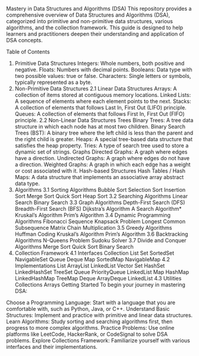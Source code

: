 Mastery in Data Structures and Algorithms (DSA)
This repository provides a comprehensive overview of Data Structures and Algorithms (DSA), categorized into primitive and non-primitive data structures, various algorithms, and the collection framework. This guide is designed to help learners and practitioners deepen their understanding and application of DSA concepts.

Table of Contents
1. Primitive Data Structures
Integers: Whole numbers, both positive and negative.
Floats: Numbers with decimal points.
Booleans: Data type with two possible values: true or false.
Characters: Single letters or symbols, typically represented as a byte.
2. Non-Primitive Data Structures
2.1 Linear Data Structures
Arrays: A collection of items stored at contiguous memory locations.
Linked Lists: A sequence of elements where each element points to the next.
Stacks: A collection of elements that follows Last In, First Out (LIFO) principle.
Queues: A collection of elements that follows First In, First Out (FIFO) principle.
2.2 Non-Linear Data Structures
Trees
Binary Trees: A tree data structure in which each node has at most two children.
Binary Search Trees (BST): A binary tree where the left child is less than the parent and the right child is greater.
Heaps: A special tree-based data structure that satisfies the heap property.
Tries: A type of search tree used to store a dynamic set of strings.
Graphs
Directed Graphs: A graph where edges have a direction.
Undirected Graphs: A graph where edges do not have a direction.
Weighted Graphs: A graph in which each edge has a weight or cost associated with it.
Hash-based Structures
Hash Tables / Hash Maps: A data structure that implements an associative array abstract data type.
3. Algorithms
3.1 Sorting Algorithms
Bubble Sort
Selection Sort
Insertion Sort
Merge Sort
Quick Sort
Heap Sort
3.2 Searching Algorithms
Linear Search
Binary Search
3.3 Graph Algorithms
Depth-First Search (DFS)
Breadth-First Search (BFS)
Dijkstra’s Algorithm
A Search Algorithm*
Kruskal’s Algorithm
Prim’s Algorithm
3.4 Dynamic Programming Algorithms
Fibonacci Sequence
Knapsack Problem
Longest Common Subsequence
Matrix Chain Multiplication
3.5 Greedy Algorithms
Huffman Coding
Kruskal’s Algorithm
Prim’s Algorithm
3.6 Backtracking Algorithms
N-Queens Problem
Sudoku Solver
3.7 Divide and Conquer Algorithms
Merge Sort
Quick Sort
Binary Search
4. Collection Framework
4.1 Interfaces
Collection
List
Set
SortedSet
NavigableSet
Queue
Deque
Map
SortedMap
NavigableMap
4.2 Implementations
List
ArrayList
LinkedList
Vector
Set
HashSet
LinkedHashSet
TreeSet
Queue
PriorityQueue
LinkedList
Map
HashMap
LinkedHashMap
TreeMap
Deque
ArrayDeque
LinkedList
4.3 Utilities
Collections
Arrays
Getting Started
To begin your journey in mastering DSA:

Choose a Programming Language: Start with a language that you are comfortable with, such as Python, Java, or C++.
Understand Basic Structures: Implement and practice with primitive and linear data structures.
Learn Algorithms: Study sorting and searching algorithms first, then progress to more complex algorithms.
Practice Problems: Use online platforms like LeetCode, HackerRank, or CodeSignal to solve DSA problems.
Explore Collections Framework: Familiarize yourself with various interfaces and their implementations.
